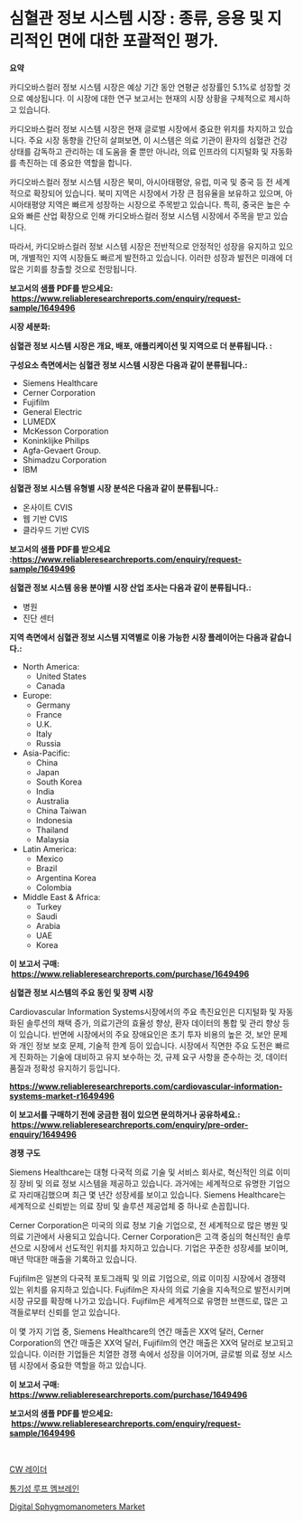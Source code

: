 <p><h1>심혈관 정보 시스템 시장 : 종류, 응용 및 지리적인 면에 대한 포괄적인 평가.</h1></p><p><strong>요약</strong></p>
<p><p>카디오바스컬러 정보 시스템 시장은 예상 기간 동안 연평균 성장률인 5.1%로 성장할 것으로 예상됩니다. 이 시장에 대한 연구 보고서는 현재의 시장 상황을 구체적으로 제시하고 있습니다.</p><p>카디오바스컬러 정보 시스템 시장은 현재 글로벌 시장에서 중요한 위치를 차지하고 있습니다. 주요 시장 동향을 간단히 살펴보면, 이 시스템은 의료 기관이 환자의 심혈관 건강 상태를 감독하고 관리하는 데 도움을 줄 뿐만 아니라, 의료 인프라의 디지털화 및 자동화를 촉진하는 데 중요한 역할을 합니다.</p><p>카디오바스컬러 정보 시스템 시장은 북미, 아시아태평양, 유럽, 미국 및 중국 등 전 세계적으로 확장되어 있습니다. 북미 지역은 시장에서 가장 큰 점유율을 보유하고 있으며, 아시아태평양 지역은 빠르게 성장하는 시장으로 주목받고 있습니다. 특히, 중국은 높은 수요와 빠른 산업 확장으로 인해 카디오바스컬러 정보 시스템 시장에서 주목을 받고 있습니다.</p><p>따라서, 카디오바스컬러 정보 시스템 시장은 전반적으로 안정적인 성장을 유지하고 있으며, 개별적인 지역 시장들도 빠르게 발전하고 있습니다. 이러한 성장과 발전은 미래에 더 많은 기회를 창출할 것으로 전망됩니다.</p></p>
<p><strong>보고서의 샘플 PDF를 받으세요: &nbsp;<a href="https://www.reliableresearchreports.com/enquiry/request-sample/1649496">https://www.reliableresearchreports.com/enquiry/request-sample/1649496</a></strong></p>
<p><strong>시장 세분화:</strong></p>
<p><strong> 심혈관 정보 시스템 시장은 개요, 배포, 애플리케이션 및 지역으로 더 분류됩니다. :</strong></p>
<p><strong>구성요소 측면에서는 심혈관 정보 시스템 시장은 다음과 같이 분류됩니다.:</strong></p>
<p><ul><li>Siemens Healthcare</li><li>Cerner Corporation</li><li>Fujifilm</li><li>General Electric</li><li>LUMEDX</li><li>McKesson Corporation</li><li>Koninklijke Philips</li><li>Agfa-Gevaert Group.</li><li>Shimadzu Corporation</li><li>IBM</li></ul></p>
<p><strong> 심혈관 정보 시스템 유형별 시장 분석은 다음과 같이 분류됩니다.:</strong></p>
<p><ul><li>온사이트 CVIS</li><li>웹 기반 CVIS</li><li>클라우드 기반 CVIS</li></ul></p>
<p><strong>보고서의 샘플 PDF를 받으세요 :<a href="https://www.reliableresearchreports.com/enquiry/request-sample/1649496">https://www.reliableresearchreports.com/enquiry/request-sample/1649496</a></strong></p>
<p><strong> 심혈관 정보 시스템 응용 분야별 시장 산업 조사는 다음과 같이 분류됩니다.:</strong></p>
<p><ul><li>병원</li><li>진단 센터</li></ul></p>
<p><strong>지역 측면에서 심혈관 정보 시스템 지역별로 이용 가능한 시장 플레이어는 다음과 같습니다.:</strong></p>
<p><ul>
    <li>
        North America:
        <ul>
            <li>United States</li>
            <li>Canada</li>
        </ul>
    </li>
    <li>
        Europe:
        <ul>
            <li>Germany</li>
            <li>France</li>
            <li>U.K.</li>
            <li>Italy</li>
            <li>Russia</li>
        </ul>
    </li>
    <li>
        Asia-Pacific:
        <ul>
            <li>China</li>
            <li>Japan</li>
            <li>South Korea</li>
            <li>India</li>
            <li>Australia</li>
            <li>China Taiwan</li>
            <li>Indonesia</li>
            <li>Thailand</li>
            <li>Malaysia</li>
        </ul>
    </li>
    <li>
        Latin America:
        <ul>
            <li>Mexico</li>
            <li>Brazil</li>
            <li>Argentina Korea</li>
            <li>Colombia</li>
        </ul>
    </li>
    <li>
        Middle East & Africa:
        <ul>
            <li>Turkey</li>
            <li>Saudi</li>
            <li>Arabia</li>
            <li>UAE</li>
            <li>Korea</li>
        </ul>
    </li>
    </ul></p>
<p><strong>이 보고서 구매: &nbsp;<a href="https://www.reliableresearchreports.com/purchase/1649496">https://www.reliableresearchreports.com/purchase/1649496</a></strong></p>
<p><strong>심혈관 정보 시스템의 주요 동인 및 장벽 시장</strong></p>
<p><p>Cardiovascular Information Systems시장에서의 주요 촉진요인은 디지털화 및 자동화된 솔루션의 채택 증가, 의료기관의 효율성 향상, 환자 데이터의 통합 및 관리 향상 등이 있습니다. 반면에 시장에서의 주요 장애요인은 초기 투자 비용의 높은 것, 보안 문제와 개인 정보 보호 문제, 기술적 한계 등이 있습니다. 시장에서 직면한 주요 도전은 빠르게 진화하는 기술에 대비하고 유지 보수하는 것, 규제 요구 사항을 준수하는 것, 데이터 품질과 정확성 유지하기 등입니다.</p></p>
<p><strong><a href="https://www.reliableresearchreports.com/cardiovascular-information-systems-market-r1649496">https://www.reliableresearchreports.com/cardiovascular-information-systems-market-r1649496</a></strong></p>
<p><strong>이 보고서를 구매하기 전에 궁금한 점이 있으면 문의하거나 공유하세요.: &nbsp;<a href="https://www.reliableresearchreports.com/enquiry/pre-order-enquiry/1649496">https://www.reliableresearchreports.com/enquiry/pre-order-enquiry/1649496</a></strong></p>
<p><strong>경쟁 구도</strong></p>
<p><p>Siemens Healthcare는 대형 다국적 의료 기술 및 서비스 회사로, 혁신적인 의료 이미징 장비 및 의료 정보 시스템을 제공하고 있습니다. 과거에는 세계적으로 유명한 기업으로 자리매김했으며 최근 몇 년간 성장세를 보이고 있습니다. Siemens Healthcare는 세계적으로 신뢰받는 의료 장비 및 솔루션 제공업체 중 하나로 손꼽힙니다.</p><p>Cerner Corporation은 미국의 의료 정보 기술 기업으로, 전 세계적으로 많은 병원 및 의료 기관에서 사용되고 있습니다. Cerner Corporation은 고객 중심의 혁신적인 솔루션으로 시장에서 선도적인 위치를 차지하고 있습니다. 기업은 꾸준한 성장세를 보이며, 매년 막대한 매출을 기록하고 있습니다.</p><p>Fujifilm은 일본의 다국적 포토그래픽 및 의료 기업으로, 의료 이미징 시장에서 경쟁력 있는 위치를 유지하고 있습니다. Fujifilm은 자사의 의료 기술을 지속적으로 발전시키며 시장 규모를 확장해 나가고 있습니다. Fujifilm은 세계적으로 유명한 브랜드로, 많은 고객들로부터 신뢰를 얻고 있습니다.</p><p>이 몇 가지 기업 중, Siemens Healthcare의 연간 매출은 XX억 달러, Cerner Corporation의 연간 매출은 XX억 달러, Fujifilm의 연간 매출은 XX억 달러로 보고되고 있습니다. 이러한 기업들은 치열한 경쟁 속에서 성장을 이어가며, 글로벌 의료 정보 시스템 시장에서 중요한 역할을 하고 있습니다.</p></p>
<p><strong>이 보고서 구매: &nbsp; <a href="https://www.reliableresearchreports.com/purchase/1649496">https://www.reliableresearchreports.com/purchase/1649496</a></strong></p>
<p><strong>보고서의 샘플 PDF를 받으세요: &nbsp;<a href="https://www.reliableresearchreports.com/enquiry/request-sample/1649496">https://www.reliableresearchreports.com/enquiry/request-sample/1649496</a></strong><strong></strong></p>
<p>&nbsp;</p>
<p><p><a href="https://medium.com/@mekhirenner_87471/cw-%EB%A0%88%EC%9D%B4%EB%8B%A4-%EC%8B%9C%EC%9E%A5-%EB%B6%84%EC%84%9D-%EA%B8%80%EB%A1%9C%EB%B2%8C-%EC%82%B0%EC%97%85-%EC%A0%84%EB%A7%9D-%EB%B0%8F-%EC%98%88%EC%B8%A1-2024%EB%85%84%EB%B6%80%ED%84%B0-2031%EB%85%84-36da2a3c7085">CW 레이더</a></p><p><a href="https://medium.com/@johnsonlowe2023_38650/%ED%99%A9%EC%9E%90-%EA%B0%80%EB%A6%BC%EB%A7%89-%EC%8B%9C%EC%9E%A5-%EB%8F%99%ED%96%A5-%EB%B0%8F-%EC%8B%9C%EC%9E%A5-%EB%B6%84%EC%84%9D%EC%9D%80-2024-2031%EB%85%84-%EA%B8%B0%EA%B0%84%EC%9D%84-%EC%98%88%EC%83%81%ED%95%A9%EB%8B%88%EB%8B%A4-4acb2eaca152">통기성 루프 멤브레인</a></p><p><a href="https://invited-way-688.notion.site/Digital-Sphygmomanometers-Market-Report-Reveals-the-Latest-Trends-And-Growth-Opportunities-of-this-M-923108d34449481897ba7a40b447ccba">Digital Sphygmomanometers Market</a></p></p>
